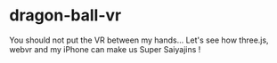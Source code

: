 # dragon-ball-vr
You should not put the VR between my hands... Let's see how three.js, webvr and my iPhone can make us Super Saiyajins !
